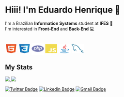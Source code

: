 # Hiii! I'm Eduardo Henrique 👋

I'm a Brazilian **Information Systems** student at **IFES** 🏫 <br>
I'm interested in **Front-End** and **Back-End** 💻 <br>


<div style="display: inline_block"><br>
<img align="center" alt="HTML" height="30" width="40" src="https://raw.githubusercontent.com/devicons/devicon/master/icons/html5/html5-original.svg">
  <img align="center" alt="CSS" height="30" width="40" src="https://raw.githubusercontent.com/devicons/devicon/master/icons/css3/css3-original.svg">
   <img align="center" alt="PHP" height="40" width="40" src="https://raw.githubusercontent.com/devicons/devicon/master/icons/php/php-plain.svg"> 
  <img align="center" alt="Js" height="30" width="40" src="https://raw.githubusercontent.com/devicons/devicon/master/icons/javascript/javascript-plain.svg"> 
  <img align="center" alt="Java" height="30" width="40" src="https://raw.githubusercontent.com/devicons/devicon/master/icons/java/java-original.svg"> 
  <img align="center" alt="MySQL" height="30" width="40" src="https://raw.githubusercontent.com/devicons/devicon/master/icons/mysql/mysql-original.svg"> 
</div>

## My Stats

 <div style="display: inline_block">
  <a href="https://github.com/rafaballerini">
  <img height="180em" src="https://github-readme-stats.vercel.app/api?username=duvrdx&show_icons=true&theme=dracula&include_all_commits=true&count_private=true"/>
  <img height="180em" src="https://github-readme-stats.vercel.app/api/top-langs/?username=duvrdx&layout=compact&langs_count=8&theme=dracula"/>
<div>



[![Twitter Badge](https://img.shields.io/badge/-@duvrdx-334FFF?style=flat-square&labelColor=334FFF&logo=twitter&logoColor=white&link=https://twitter.com/duvrdx)](https://twitter.com/dieegosf) 
[![Linkedin Badge](https://img.shields.io/badge/-Eduardo%20Henrique-334FFF?style=flat-square&logo=Linkedin&logoColor=white&link=https://www.linkedin.com/in/eduardo-henrique-próspero-souza-478298203/)](https://www.linkedin.com/in/diego-schell-fernandes/) 
[![Gmail Badge](https://img.shields.io/badge/-duvrdx@gmail.com-334FFF?style=flat-square&logo=Gmail&logoColor=white&link=mailto:duvrdx@gmail.com)](mailto:diego.schell.f@gmail.com)
